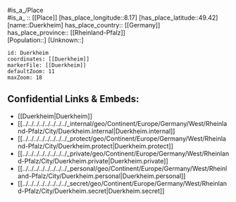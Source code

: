 ﻿---
location: [49.42,8.17] 
mapzoom: [7,12] 
mapmarker: city 
type: City
tags:
- geo/City


SpocWebEntityId: 29936
isDeleted: false
confidential: public

---
#is_a_/Place  
#is_a_ :: [[Place]] 
[has_place_longitude::8.17] 
[has_place_latitude::49.42] 
[name::Duerkheim] 
has_place_country:: [[Germany]]  
has_place_province:: [[Rheinland-Pfalz]]  
[Population::] 
[Unknown::] 


```leaflet
id: Duerkheim
coordinates: [[Duerkheim]] 
markerFile: [[Duerkheim]] 
defaultZoom: 11 
maxZoom: 18
```


## Confidential Links & Embeds: 
- [[Duerkheim|Duerkheim]]  
- [[../../../../../../../../_internal/geo/Continent/Europe/Germany/West/Rheinland-Pfalz/City/Duerkheim.internal|Duerkheim.internal]] 
- [[../../../../../../../../_protect/geo/Continent/Europe/Germany/West/Rheinland-Pfalz/City/Duerkheim.protect|Duerkheim.protect]] 
- [[../../../../../../../../_private/geo/Continent/Europe/Germany/West/Rheinland-Pfalz/City/Duerkheim.private|Duerkheim.private]] 
- [[../../../../../../../../_personal/geo/Continent/Europe/Germany/West/Rheinland-Pfalz/City/Duerkheim.personal|Duerkheim.personal]] 
- [[../../../../../../../../_secret/geo/Continent/Europe/Germany/West/Rheinland-Pfalz/City/Duerkheim.secret|Duerkheim.secret]] 
